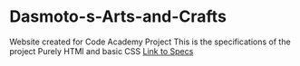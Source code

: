 # Dasmoto-s-Arts-and-Crafts
Website created for Code Academy Project
This is the specifications of the project
Purely HTMl and basic CSS
[Link to Specs](https://content.codecademy.com/courses/freelance-1/unit-2/dasmotos-arts_redline.jpg)

